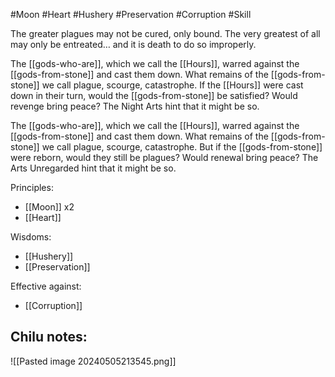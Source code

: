 #Moon #Heart #Hushery #Preservation #Corruption #Skill 

The greater plagues may not be cured, only bound. The very greatest of all may only be entreated… and it is death to do so improperly.

The [[gods-who-are]], which we call the [[Hours]], warred against the [[gods-from-stone]] and cast them down. What remains of the [[gods-from-stone]] we call plague, scourge, catastrophe. If the [[Hours]] were cast down in their turn, would the [[gods-from-stone]] be satisfied? Would revenge bring peace? The Night Arts hint that it might be so.

The [[gods-who-are]], which we call the [[Hours]], warred against the [[gods-from-stone]] and cast them down. What remains of the [[gods-from-stone]] we call plague, scourge, catastrophe. But if the [[gods-from-stone]] were reborn, would they still be plagues? Would renewal bring peace? The Arts Unregarded hint that it might be so.

Principles:
- [[Moon]] x2
- [[Heart]]

Wisdoms:
- [[Hushery]]
- [[Preservation]]

Effective against:
- [[Corruption]]

Chilu notes:
- 

![[Pasted image 20240505213545.png]]